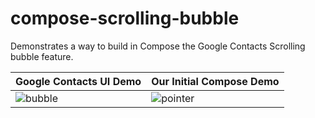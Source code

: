 # compose-scrolling-bubble
Demonstrates a way to build in Compose the Google Contacts Scrolling bubble feature.

| Google Contacts UI Demo |	Our Initial Compose Demo |
| - | - |
| ![bubble](https://user-images.githubusercontent.com/1561975/166169476-2b68dbf0-b44b-4a99-9120-1178fe949ca0.gif) | ![pointer](https://user-images.githubusercontent.com/1561975/166170032-57ff7187-af88-4d98-9c1c-e4285c49aec8.gif) |

